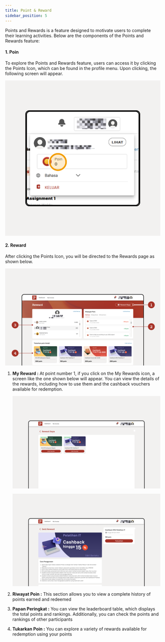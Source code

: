 ```yaml
---
title: Point & Reward
sidebar_position: 5
---
```

Points and Rewards is a feature designed to motivate users to complete their learning activities. Below are the components of the Points and Rewards feature:

#### **1. Poin**

To explore the Points and Rewards feature, users can access it by clicking the Points Icon, which can be found in the profile menu. Upon clicking, the following screen will appear.

![](/img/reward_1.1.png)

#### **2. Reward**

After clicking the Points Icon, you will be directed to the Rewards page as shown below.

![](/img/reward_1.2.png)

1. **My Reward :** At point number 1, if you click on the My Rewards icon, a screen like the one shown below will appear. You can view the details of the rewards, including how to use them and the cashback vouchers available for redemption.

   ![](/img/reward_1.4.png)

   ![](/img/reward_1.3.png)
2. **Riwayat Poin :** This section allows you to view a complete history of points earned and redeemed
3. **Papan Peringkat :** You can view the leaderboard table, which displays the total points and rankings. Additionally, you can check the points and rankings of other participants
4. **Tukarkan Poin :** You can explore a variety of rewards available for redemption using your points
